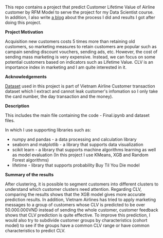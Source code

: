This repo contains a project that predict Customer Lifetime Value of Airline customer by RFM Model to serve the project for my Data Scientist course. In addition, I also write [a blog](https://medium.com/@phanthuy19898/customer-lifetime-value-prediction-c3c983a1a91d) about the process I did and results I got after doing this project.

<b>Project Motivation</b>

Acquisition new customers costs 5 times more than retaining old customers, so marketing measures to retain customers are popular such as campain sending discount vouchers, sending ads, etc. However, the cost of sending mass marketing is very expensive. Instead, we can focus on some potential customers based on indicators such as Lifetime Value. CLV is an importance index in marketing and I am quite interested in it.

<b>Acknowledgements</b>

[Dataset]() used in this project is part of Vietnam Airline Customer transaction dataset which I extract and cannot leak customer's infomation so I only take the card number, the day transaction and the money).


<b>Description</b>

This includes the main file containing the code - Final.ipynb and dataset files.

In which I use supporting libraries such as:

* numpy and pandas - a data processing and calculation library
* seaborn and matplotlib - a library that supports data visualization
* scikit learn - a library that supports machine algorithms learning as well as model evaluation (In this project I use KMeans, XGB and Random Forest algorithms)
* lifetime - library that supports probability Buy Til You Die model

<b>Summary of the results</b>

After clustering, it is possible to segment customers into different clusters to understand which customer clusters need attention.
Regarding CLV, comparing the results shows that the XGB model gives more accurate prediction results. In addition, Vietnam Airlines has tried to apply marketing messages to a group of customers whose CLV is predicted to be over 50.000.000VND instead of sending the whole customer, customer feedback shows that CLV prediction is quite effective.
To improve this prediction, I would also try to subdivide customer groups by characteristics (cohort model) to see if the groups have a common CLV range or have common characteristics to predict CLV.

